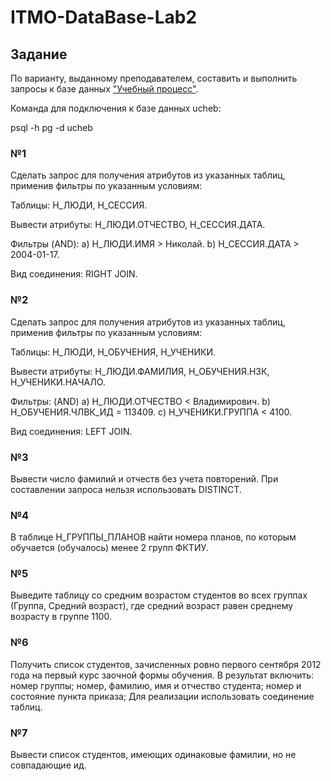 # ITMO-DataBase-Lab2
## Задание

По варианту, выданному преподавателем, составить и выполнить запросы к базе данных ["Учебный процесс"](https://se.ifmo.ru/documents/10180/733702/БД+Учебный+Процесс.pdf/2eae3fcd-ea34-4496-924b-6ee4e889a9e5).

Команда для подключения к базе данных ucheb:

psql -h pg -d ucheb

### №1
Сделать запрос для получения атрибутов из указанных таблиц, применив фильтры по указанным условиям:

Таблицы: Н_ЛЮДИ, Н_СЕССИЯ.

Вывести атрибуты: Н_ЛЮДИ.ОТЧЕСТВО, Н_СЕССИЯ.ДАТА.

Фильтры (AND):
a) Н_ЛЮДИ.ИМЯ > Николай.
b) Н_СЕССИЯ.ДАТА > 2004-01-17.

Вид соединения: RIGHT JOIN.

### №2
Сделать запрос для получения атрибутов из указанных таблиц, применив фильтры по указанным условиям:

Таблицы: Н_ЛЮДИ, Н_ОБУЧЕНИЯ, Н_УЧЕНИКИ.

Вывести атрибуты: Н_ЛЮДИ.ФАМИЛИЯ, Н_ОБУЧЕНИЯ.НЗК, Н_УЧЕНИКИ.НАЧАЛО.

Фильтры: (AND)
a) Н_ЛЮДИ.ОТЧЕСТВО < Владимирович.
b) Н_ОБУЧЕНИЯ.ЧЛВК_ИД = 113409.
c) Н_УЧЕНИКИ.ГРУППА < 4100.

Вид соединения: LEFT JOIN.

### №3
Вывести число фамилий и отчеств без учета повторений.
При составлении запроса нельзя использовать DISTINCT.

### №4
В таблице Н_ГРУППЫ_ПЛАНОВ найти номера планов, по которым обучается (обучалось) менее 2 групп ФКТИУ.

### №5
Выведите таблицу со средним возрастом студентов во всех группах (Группа, Средний возраст), где средний возраст равен среднему возрасту в группе 1100.

### №6
Получить список студентов, зачисленных ровно первого сентября 2012 года на первый курс заочной формы обучения. 
В результат включить:
номер группы;
номер, фамилию, имя и отчество студента;
номер и состояние пункта приказа;
Для реализации использовать соединение таблиц.

### №7
Вывести список студентов, имеющих одинаковые фамилии, но не совпадающие ид.

